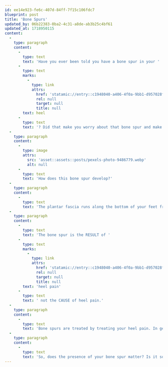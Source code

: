 ```yaml
---
id: ee14e923-fe6c-407d-84ff-7f15c106fdc7
blueprint: post
title: 'Bone Spurs'
updated_by: 06b22383-0ba2-4c31-a8de-ab3b25c4bf61
updated_at: 1718950115
content:
  -
    type: paragraph
    content:
      -
        type: text
        text: 'Have you ever been told you have a bone spur in your '
      -
        type: text
        marks:
          -
            type: link
            attrs:
              href: 'statamic://entry::c1948040-a406-4f0a-9bb1-d957028f68ab'
              rel: null
              target: null
              title: null
        text: heel
      -
        type: text
        text: '? Did that make you worry about that bone spur and make you want it taken out surgically? Does that bone spur matter?'
  -
    type: paragraph
    content:
      -
        type: image
        attrs:
          src: 'asset::assets::posts/pexels-photo-9486779.webp'
          alt: null
      -
        type: text
        text: 'How does this bone spur develop?'
  -
    type: paragraph
    content:
      -
        type: text
        text: 'The plantar fascia runs along the bottom of your feet from your heel bone to end of your feet. Increasing stress and strain along the plantar fascia results in inflammation and microtears along the origin of the plantar fascia, or where the plantar fascia starts on the heel bone. The inflammation and microtears that occur causes the heel bone to respond with calcifications that extend out along the path of the plantar fascia.'
  -
    type: paragraph
    content:
      -
        type: text
        text: 'The bone spur is the RESULT of '
      -
        type: text
        marks:
          -
            type: link
            attrs:
              href: 'statamic://entry::c1948040-a406-4f0a-9bb1-d957028f68ab'
              rel: null
              target: null
              title: null
        text: 'heel pain'
      -
        type: text
        text: ' not the CAUSE of heel pain.'
  -
    type: paragraph
    content:
      -
        type: text
        text: 'Bone spurs are treated by treating your heel pain. In general, you treat heel pain with good supportive shoes and orthotics, icing, massaging the area, stretches, and anti-inflammatory medication.'
  -
    type: paragraph
    content:
      -
        type: text
        text: 'So, does the presence of your bone spur matter? Is it something that needs to be removed? The answer is No. Treat your heel pain so that you can get back to doing the activities you love to do and forget about that heel spur.'
---
```

